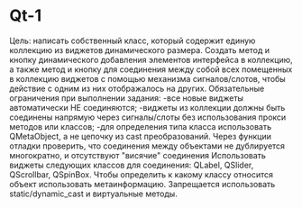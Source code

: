# Qt-1

Цель: написать собственный класс, который содержит единую коллекцию из виджетов динамического размера.
Создать метод и кнопку динамического добавления элементов интерфейса в коллекцию, а также метод и кнопку для соединения между собой всех помещенных в коллекцию виджетов с помощью механизма сигналов/слотов, чтобы действие с одним из них отображалось на других.
Обязательные ограничения при выполнении задания:
-все новые виджеты автоматически НЕ соединяются;
-виджеты из коллекции должны быть соединены напрямую через сигналы/слоты без использования прокси методов или классов;
-для определения типа класса использовать QMetaObject, а не цепочку из cast преобразований.
Через функции отладки проверить, что соединения между объектами не дублируется многократно, и отсутствуют "висячие" соединения
Использовать виджеты следующих классов для соединения: QLabel, QSlider, QScrollbar, QSpinBox. Чтобы определить к какому классу относится объект использовать метаинформацию. Запрещается использовать static/dynamic_cast и виртуальные методы.
